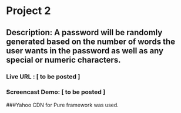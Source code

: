 # Project 2
## Description: A password will be randomly generated based on the number of words the user wants in the password as well as any special or numeric characters.
### Live URL : [ to be posted ]
### Screencast Demo: [ to be posted ]

###Yahoo CDN for Pure framework was used.